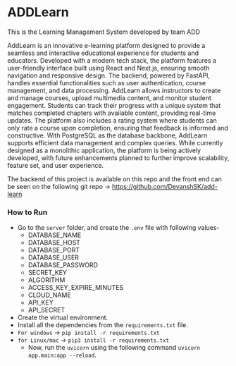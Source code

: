 # ADDLearn
This is the Learning Management System developed by team ADD

AddLearn is an innovative e-learning platform designed to provide a seamless and interactive educational experience for students and educators. Developed with a modern tech stack, the platform features a user-friendly interface built using React and Next.js, ensuring smooth navigation and responsive design. The backend, powered by FastAPI, handles essential functionalities such as user authentication, course management, and data processing. AddLearn allows instructors to create and manage courses, upload multimedia content, and monitor student engagement. Students can track their progress with a unique system that matches completed chapters with available content, providing real-time updates. The platform also includes a rating system where students can only rate a course upon completion, ensuring that feedback is informed and constructive. With PostgreSQL as the database backbone, AddLearn supports efficient data management and complex queries. While currently designed as a monolithic application, the platform is being actively developed, with future enhancements planned to further improve scalability, feature set, and user experience.

The backend of this project is available on this repo and the front end can be seen on the following git repo -> 
https://github.com/DevanshSK/add-learn

### How to Run 

- Go to the `server` folder, and create the `.env` file with following values-
    - DATABASE_NAME
    - DATABASE_HOST
    - DATABASE_PORT
    - DATABASE_USER
    - DATABASE_PASSWORD
    - SECRET_KEY
    - ALGORITHM
    - ACCESS_KEY_EXPIRE_MINUTES
    - CLOUD_NAME
    - API_KEY
    - API_SECRET 
- Create the virtual environment.
- Install all the dependencies from the `requirements.txt` file.
- `For windows` -> `pip install -r requirements.txt`
- `for Linux/mac` -> `pip3 install -r requirements.txt`
  - Now, run the `uvicorn` using the following command `uvicorn app.main:app --reload`.
    
